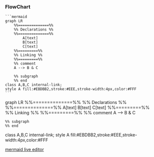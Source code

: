 

### FlowChart

````
```mermaid
graph LR
	%%==============%%
	%% Declarations %%
	%%==============%%
		A[text]
		B[text]	
		C[text]
	%%=========%%
	%% Linking %%
	%%=========%%
	%% comment
	A --> B & C
	
	%% subgraph
	%% end
class A,B,C internal-link;
style A fill:#EBDBB2,stroke:#EEE,stroke-width:4px,color:#FFF
```
````

<div class="mermaid">
  graph LR
	%%==============%%
	%% Declarations %%
	%%==============%%
		A[text]
		B[text]	
		C[text]
	%%=========%%
	%% Linking %%
	%%=========%%
	%% comment
	A --> B & C
	
	%% subgraph
	%% end
class A,B,C internal-link;
style A fill:#EBDBB2,stroke:#EEE,stroke-width:4px,color:#FFF
</div>

[mermaid live editor](https://mermaid-js.github.io/mermaid-live-editor/#/edit/eyJjb2RlIjoiZ3JhcGggVERcbiAgQVtDaHJpc3RtYXNdIC0tPnxHZXQgbW9uZXl8IEIoR28gc2hvcHBpbmcpXG4gIEIgLS0-IEN7TGV0IG1lIHRoaW5rfVxuICBDIC0tPnxPbmV8IERbTGFwdG9wXVxuICBDIC0tPnxUd298IEVbaVBob25lXVxuICBDIC0tPnxUaHJlZXwgRltmYTpmYS1jYXIgQ2FyXVxuXHRcdCIsIm1lcm1haWQiOnsidGhlbWUiOiJkZWZhdWx0In19)
